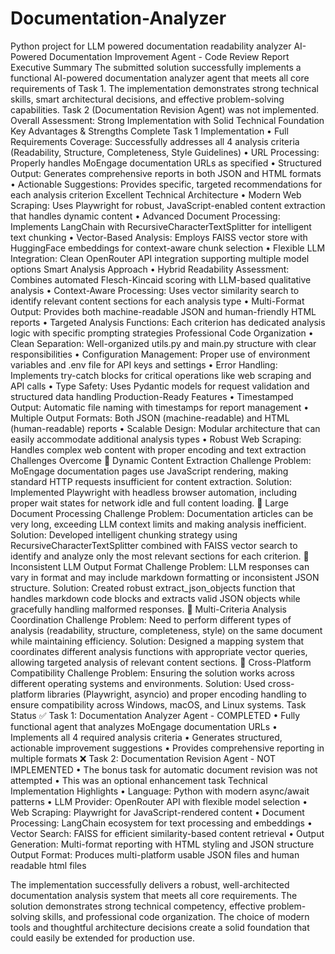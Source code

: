 # Documentation-Analyzer
Python project for LLM powered documentation readability analyzer
AI-Powered Documentation Improvement Agent - Code Review Report
Executive Summary
The submitted solution successfully implements a functional AI-powered documentation analyzer agent that meets all core requirements of Task 1. The implementation demonstrates strong technical skills, smart architectural decisions, and effective problem-solving capabilities. Task 2 (Documentation Revision Agent) was not implemented.
Overall Assessment: Strong Implementation with Solid Technical Foundation
Key Advantages & Strengths
Complete Task 1 Implementation
•	Full Requirements Coverage: Successfully addresses all 4 analysis criteria (Readability, Structure, Completeness, Style Guidelines)
•	URL Processing: Properly handles MoEngage documentation URLs as specified
•	Structured Output: Generates comprehensive reports in both JSON and HTML formats
•	Actionable Suggestions: Provides specific, targeted recommendations for each analysis criterion
Excellent Technical Architecture
•	Modern Web Scraping: Uses Playwright for robust, JavaScript-enabled content extraction that handles dynamic content
•	Advanced Document Processing: Implements LangChain with RecursiveCharacterTextSplitter for intelligent text chunking
•	Vector-Based Analysis: Employs FAISS vector store with HuggingFace embeddings for context-aware chunk selection
•	Flexible LLM Integration: Clean OpenRouter API integration supporting multiple model options
Smart Analysis Approach
•	Hybrid Readability Assessment: Combines automated Flesch-Kincaid scoring with LLM-based qualitative analysis
•	Context-Aware Processing: Uses vector similarity search to identify relevant content sections for each analysis type
•	Multi-Format Output: Provides both machine-readable JSON and human-friendly HTML reports
•	Targeted Analysis Functions: Each criterion has dedicated analysis logic with specific prompting strategies
Professional Code Organization
•	Clean Separation: Well-organized utils.py and main.py structure with clear responsibilities
•	Configuration Management: Proper use of environment variables and .env file for API keys and settings
•	Error Handling: Implements try-catch blocks for critical operations like web scraping and API calls
•	Type Safety: Uses Pydantic models for request validation and structured data handling
Production-Ready Features
•	Timestamped Output: Automatic file naming with timestamps for report management
•	Multiple Output Formats: Both JSON (machine-readable) and HTML (human-readable) reports
•	Scalable Design: Modular architecture that can easily accommodate additional analysis types
•	Robust Web Scraping: Handles complex web content with proper encoding and text extraction
Challenges Overcome
🔧 Dynamic Content Extraction Challenge
Problem: MoEngage documentation pages use JavaScript rendering, making standard HTTP requests insufficient for content extraction.
Solution: Implemented Playwright with headless browser automation, including proper wait states for network idle and full content loading.
🔧 Large Document Processing Challenge
Problem: Documentation articles can be very long, exceeding LLM context limits and making analysis inefficient.
Solution: Developed intelligent chunking strategy using RecursiveCharacterTextSplitter combined with FAISS vector search to identify and analyze only the most relevant sections for each criterion.
🔧 Inconsistent LLM Output Format Challenge
Problem: LLM responses can vary in format and may include markdown formatting or inconsistent JSON structure.
Solution: Created robust extract_json_objects function that handles markdown code blocks and extracts valid JSON objects while gracefully handling malformed responses.
🔧 Multi-Criteria Analysis Coordination Challenge
Problem: Need to perform different types of analysis (readability, structure, completeness, style) on the same document while maintaining efficiency.
Solution: Designed a mapping system that coordinates different analysis functions with appropriate vector queries, allowing targeted analysis of relevant content sections.
🔧 Cross-Platform Compatibility Challenge
Problem: Ensuring the solution works across different operating systems and environments.
Solution: Used cross-platform libraries (Playwright, asyncio) and proper encoding handling to ensure compatibility across Windows, macOS, and Linux systems.
Task Status
✅ Task 1: Documentation Analyzer Agent - COMPLETED
•	Fully functional agent that analyzes MoEngage documentation URLs
•	Implements all 4 required analysis criteria
•	Generates structured, actionable improvement suggestions
•	Provides comprehensive reporting in multiple formats
❌ Task 2: Documentation Revision Agent - NOT IMPLEMENTED
•	The bonus task for automatic document revision was not attempted
•	This was an optional enhancement task
Technical Implementation Highlights
•	Language: Python with modern async/await patterns
•	LLM Provider: OpenRouter API with flexible model selection
•	Web Scraping: Playwright for JavaScript-rendered content
•	Document Processing: LangChain ecosystem for text processing and embeddings
•	Vector Search: FAISS for efficient similarity-based content retrieval
•	Output Generation: Multi-format reporting with HTML styling and JSON structure
Output Format:
Produces multi-platform usable JSON files and human readable html files


The implementation successfully delivers a robust, well-architected documentation analysis system that meets all core requirements. The solution demonstrates strong technical competency, effective problem-solving skills, and professional code organization. The choice of modern tools and thoughtful architecture decisions create a solid foundation that could easily be extended for production use.

